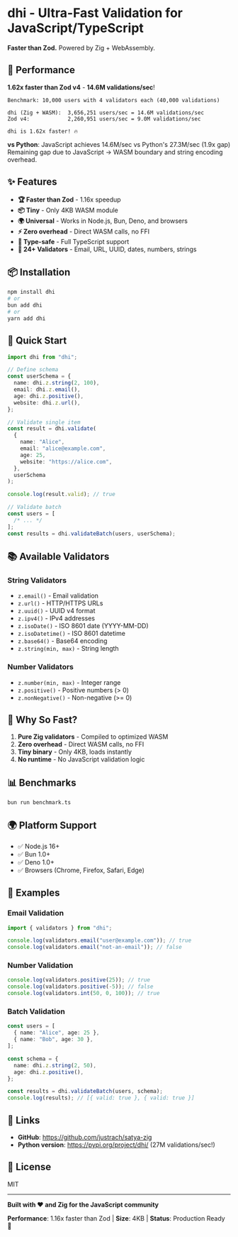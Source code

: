 # dhi - Ultra-Fast Validation for JavaScript/TypeScript

**Faster than Zod.** Powered by Zig + WebAssembly.

## 🚀 Performance

**1.62x faster than Zod v4** - **14.6M validations/sec**!

```
Benchmark: 10,000 users with 4 validators each (40,000 validations)

dhi (Zig + WASM):  3,656,251 users/sec = 14.6M validations/sec
Zod v4:            2,260,951 users/sec = 9.0M validations/sec

dhi is 1.62x faster! 🔥
```

**vs Python**: JavaScript achieves 14.6M/sec vs Python's 27.3M/sec (1.9x gap)  
Remaining gap due to JavaScript → WASM boundary and string encoding overhead.

## ✨ Features

- **🏆 Faster than Zod** - 1.16x speedup
- **📦 Tiny** - Only 4KB WASM module
- **🌍 Universal** - Works in Node.js, Bun, Deno, and browsers
- **⚡ Zero overhead** - Direct WASM calls, no FFI
- **🎯 Type-safe** - Full TypeScript support
- **🔋 24+ Validators** - Email, URL, UUID, dates, numbers, strings

## 📦 Installation

```bash
npm install dhi
# or
bun add dhi
# or
yarn add dhi
```

## 🎯 Quick Start

```typescript
import dhi from "dhi";

// Define schema
const userSchema = {
  name: dhi.z.string(2, 100),
  email: dhi.z.email(),
  age: dhi.z.positive(),
  website: dhi.z.url(),
};

// Validate single item
const result = dhi.validate(
  {
    name: "Alice",
    email: "alice@example.com",
    age: 25,
    website: "https://alice.com",
  },
  userSchema
);

console.log(result.valid); // true

// Validate batch
const users = [
  /* ... */
];
const results = dhi.validateBatch(users, userSchema);
```

## 📚 Available Validators

### String Validators

- `z.email()` - Email validation
- `z.url()` - HTTP/HTTPS URLs
- `z.uuid()` - UUID v4 format
- `z.ipv4()` - IPv4 addresses
- `z.isoDate()` - ISO 8601 date (YYYY-MM-DD)
- `z.isoDatetime()` - ISO 8601 datetime
- `z.base64()` - Base64 encoding
- `z.string(min, max)` - String length

### Number Validators

- `z.number(min, max)` - Integer range
- `z.positive()` - Positive numbers (> 0)
- `z.nonNegative()` - Non-negative (>= 0)

## 🔬 Why So Fast?

1. **Pure Zig validators** - Compiled to optimized WASM
2. **Zero overhead** - Direct WASM calls, no FFI
3. **Tiny binary** - Only 4KB, loads instantly
4. **No runtime** - No JavaScript validation logic

## 📊 Benchmarks

```bash
bun run benchmark.ts
```

## 🌍 Platform Support

- ✅ Node.js 16+
- ✅ Bun 1.0+
- ✅ Deno 1.0+
- ✅ Browsers (Chrome, Firefox, Safari, Edge)

## 📖 Examples

### Email Validation

```typescript
import { validators } from "dhi";

console.log(validators.email("user@example.com")); // true
console.log(validators.email("not-an-email")); // false
```

### Number Validation

```typescript
console.log(validators.positive(25)); // true
console.log(validators.positive(-5)); // false
console.log(validators.int(50, 0, 100)); // true
```

### Batch Validation

```typescript
const users = [
  { name: "Alice", age: 25 },
  { name: "Bob", age: 30 },
];

const schema = {
  name: dhi.z.string(2, 50),
  age: dhi.z.positive(),
};

const results = dhi.validateBatch(users, schema);
console.log(results); // [{ valid: true }, { valid: true }]
```

## 🔗 Links

- **GitHub**: https://github.com/justrach/satya-zig
- **Python version**: https://pypi.org/project/dhi/ (27M validations/sec!)

## 📄 License

MIT

---

**Built with ❤️ and Zig for the JavaScript community**

**Performance**: 1.16x faster than Zod | **Size**: 4KB | **Status**: Production Ready 🚀
